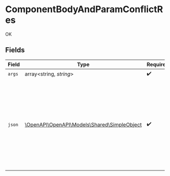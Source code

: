 # ComponentBodyAndParamConflictRes

OK


## Fields

| Field                                                                                                                                                             | Type                                                                                                                                                              | Required                                                                                                                                                          | Description                                                                                                                                                       |
| ----------------------------------------------------------------------------------------------------------------------------------------------------------------- | ----------------------------------------------------------------------------------------------------------------------------------------------------------------- | ----------------------------------------------------------------------------------------------------------------------------------------------------------------- | ----------------------------------------------------------------------------------------------------------------------------------------------------------------- |
| `args`                                                                                                                                                            | array<string, *string*>                                                                                                                                           | :heavy_check_mark:                                                                                                                                                | N/A                                                                                                                                                               |
| `json`                                                                                                                                                            | [\OpenAPI\OpenAPI\Models\Shared\SimpleObject](../../models/shared/SimpleObject.md)                                                                                | :heavy_check_mark:                                                                                                                                                | A simple object that uses all our supported primitive types and enums and has optional properties.<br/><br/>[A link to the external docs.](https://docs.speakeasyapi.dev) |